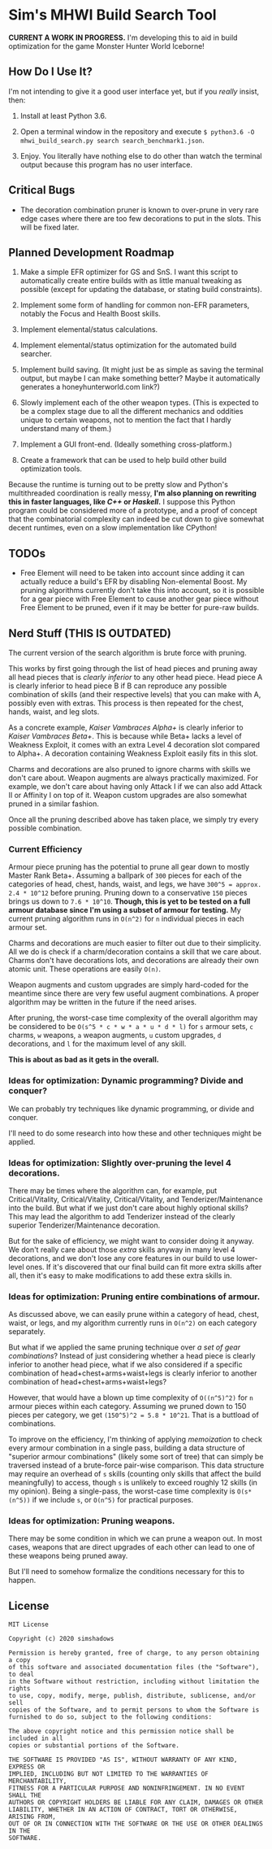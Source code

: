 # Sim's MHWI Build Search Tool

**CURRENT A WORK IN PROGRESS.** I'm developing this to aid in build optimization for the game Monster Hunter World Iceborne!

## How Do I Use It?

I'm not intending to give it a good user interface yet, but if you *really* insist, then:

1) Install at least Python 3.6.

2) Open a terminal window in the repository and execute `$ python3.6 -O mhwi_build_search.py search search_benchmark1.json`.

3) Enjoy. You literally have nothing else to do other than watch the terminal output because this program has no user interface.

## Critical Bugs

- The decoration combination pruner is known to over-prune in very rare edge cases where there are too few decorations to put in the slots. This will be fixed later.

## Planned Development Roadmap

1) Make a simple EFR optimizer for GS and SnS. I want this script to automatically create entire builds with as little manual tweaking as possible (except for updating the database, or stating build constraints).

2) Implement some form of handling for common non-EFR parameters, notably the Focus and Health Boost skills.

3) Implement elemental/status calculations.

4) Implement elemental/status optimization for the automated build searcher.

5) Implement build saving. (It might just be as simple as saving the terminal output, but maybe I can make something better? Maybe it automatically generates a honeyhunterworld.com link?)

6) Slowly implement each of the other weapon types. (This is expected to be a complex stage due to all the different mechanics and oddities unique to certain weapons, not to mention the fact that I hardly understand many of them.)

7) Implement a GUI front-end. (Ideally something cross-platform.)

8) Create a framework that can be used to help build other build optimization tools.

Because the runtime is turning out to be pretty slow and Python's multithreaded coordination is really messy, **I'm also planning on rewriting this in faster languages, like *C++* or *Haskell*.** I suppose this Python program could be considered more of a prototype, and a proof of concept that the combinatorial complexity can indeed be cut down to give somewhat decent runtimes, even on a slow implementation like CPython!

## TODOs

- Free Element will need to be taken into account since adding it can actually reduce a build's EFR by disabling Non-elemental Boost. My pruning algorithms currently don't take this into account, so it is possible for a gear piece with Free Element to cause another gear piece without Free Element to be pruned, even if it may be better for pure-raw builds.

## Nerd Stuff (THIS IS OUTDATED)

The current version of the search algorithm is brute force with pruning.

This works by first going through the list of head pieces and pruning away all head pieces that is *clearly inferior* to any other head piece. Head piece A is clearly inferior to head piece B if B can reproduce any possible combination of skills (and their respective levels) that you can make with A, possibly even with extras. This process is then repeated for the chest, hands, waist, and leg slots.

As a concrete example, *Kaiser Vambraces Alpha+* is clearly inferior to *Kaiser Vambraces Beta+*. This is because while Beta+ lacks a level of Weakness Exploit, it comes with an extra Level 4 decoration slot compared to Alpha+. A decoration containing Weakness Exploit easily fits in this slot.

Charms and decorations are also pruned to ignore charms with skills we don't care about. Weapon augments are always practically maximized. For example, we don't care about having only Attack I if we can also add Attack II or Affinity I on top of it. Weapon custom upgrades are also somewhat pruned in a similar fashion.

Once all the pruning described above has taken place, we simply try every possible combination.

### Current Efficiency

Armour piece pruning has the potential to prune all gear down to mostly Master Rank Beta+. Assuming a ballpark of `300` pieces for each of the categories of head, chest, hands, waist, and legs, we have `300^5 = approx. 2.4 * 10^12` before pruning. Pruning down to a conservative `150` pieces brings us down to `7.6 * 10^10`. **Though, this is yet to be tested on a full armour database since I'm using a subset of armour for testing.** My current pruning algorithm runs in `O(n^2)` for `n` individual pieces in each armour set.

Charms and decorations are much easier to filter out due to their simplicity. All we do is check if a charm/decoration contains a skill that we care about. Charms don't have decorations lots, and decorations are already their own atomic unit. These operations are easily `O(n)`.

Weapon augments and custom upgrades are simply hard-coded for the meantime since there are very few useful augment combinations. A proper algorithm may be written in the future if the need arises.

After pruning, the worst-case time complexity of the overall algorithm may be considered to be `O(s^5 * c * w * a * u * d * l)` for `s` armour sets, `c` charms, `w` weapons, `a` weapon augments, `u` custom upgrades, `d` decorations, and `l` for the maximum level of any skill.

**This is about as bad as it gets in the overall.**

### Ideas for optimization: Dynamic programming? Divide and conquer?

We can probably try techniques like dynamic programming, or divide and conquer.

I'll need to do some research into how these and other techniques might be applied.

### Ideas for optimization: Slightly over-pruning the level 4 decorations.

There may be times where the algorithm can, for example, put Critical/Vitality, Critical/Vitality, Critical/Vitality, and Tenderizer/Maintenance into the build. But what if we just don't care about highly optional skills? This may lead the algorithm to add Tenderizer instead of the clearly superior Tenderizer/Maintenance decoration.

But for the sake of efficiency, we might want to consider doing it anyway. We don't really care about those *extra* skills anyway in many level 4 decorations, and we don't lose any core features in our build to use lower-level ones. If it's discovered that our final build can fit more extra skills after all, then it's easy to make modifications to add these extra skills in.

### Ideas for optimization: Pruning entire combinations of armour.

As discussed above, we can easily prune within a category of head, chest, waist, or legs, and my algorithm currently runs in `O(n^2)` on each category separately.

But what if we applied the same pruning technique over *a set of gear combinations*? Instead of just considering whether a head piece is clearly inferior to another head piece, what if we also considered if a specific combination of head+chest+arms+waist+legs is clearly inferior to another combination of head+chest+arms+waist+legs?

However, that would have a blown up time complexity of `O((n^5)^2)` for `n` armour pieces within each category. Assuming we pruned down to 150 pieces per category, we get `(150^5)^2 = 5.8 * 10^21`. That is a buttload of combinations.

To improve on the efficiency, I'm thinking of applying *memoization* to check every armour combination in a single pass, building a data structure of "superior armour combinations" (likely some sort of tree) that can simply be traversed instead of a brute-force pair-wise comparison. This data structure may require an overhead of `s` skills (counting only skills that affect the build meaningfully) to access, though `s` is unlikely to exceed roughly 12 skills (in my opinion). Being a single-pass, the worst-case time complexity is `O(s*(n^5))` if we include `s`, or `O(n^5)` for practical purposes.

### Ideas for optimization: Pruning weapons.

There may be some condition in which we can prune a weapon out. In most cases, weapons that are direct upgrades of each other can lead to one of these weapons being pruned away.

But I'll need to somehow formalize the conditions necessary for this to happen.

## License

```
MIT License

Copyright (c) 2020 simshadows

Permission is hereby granted, free of charge, to any person obtaining a copy
of this software and associated documentation files (the "Software"), to deal
in the Software without restriction, including without limitation the rights
to use, copy, modify, merge, publish, distribute, sublicense, and/or sell
copies of the Software, and to permit persons to whom the Software is
furnished to do so, subject to the following conditions:

The above copyright notice and this permission notice shall be included in all
copies or substantial portions of the Software.

THE SOFTWARE IS PROVIDED "AS IS", WITHOUT WARRANTY OF ANY KIND, EXPRESS OR
IMPLIED, INCLUDING BUT NOT LIMITED TO THE WARRANTIES OF MERCHANTABILITY,
FITNESS FOR A PARTICULAR PURPOSE AND NONINFRINGEMENT. IN NO EVENT SHALL THE
AUTHORS OR COPYRIGHT HOLDERS BE LIABLE FOR ANY CLAIM, DAMAGES OR OTHER
LIABILITY, WHETHER IN AN ACTION OF CONTRACT, TORT OR OTHERWISE, ARISING FROM,
OUT OF OR IN CONNECTION WITH THE SOFTWARE OR THE USE OR OTHER DEALINGS IN THE
SOFTWARE.
```

